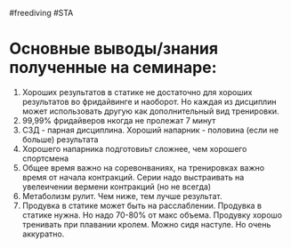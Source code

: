 #freediving #STA
# Основные выводы/знания полученные на семинаре:
1. Хороших результатов в статике не достаточно для хороших результатов во фридайвинге и наоборот. Но каждая из дисциплин может использовать другую как дополнительный вид тренировки.
2. 99,99% фридайверов нкогда не пролежат 7 минут
3. СЗД - парная дисциплина. Хороший напарник - половина (если не больше) результата
4. Хорошего напарника подготовиьт сложнее, чем хорошего спортсмена
5. Общее время важно на соревонваниях, на тренировках важно время от начала контракций. Серии надо выстраивать на увелеичении вермени контракций (но не всегда)
6. Метаболизм рулит. Чем ниже, тем лучше результат. 
7. Продувка в статике может быть на расслаблении. Продувка в статике нужна. Но надо 70-80% от макс объема. Продувку хорошо тренивать при плавании кролем. Можно сидя настуле. Но очень аккуратно. 